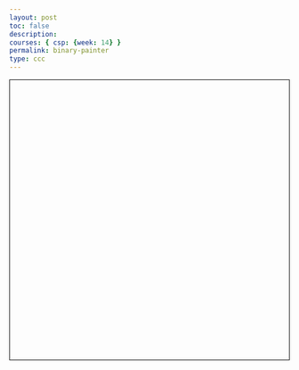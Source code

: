 ```yaml
---
layout: post
toc: false
description:
courses: { csp: {week: 14} }
permalink: binary-painter
type: ccc
---
```


<html lang="en">
<head>
  <meta charset="UTF-8">
  <meta name="viewport" content="width=device-width, initial-scale=1.0">
  <title>Painter Game</title>
  <style>
    canvas {
        border: 1px solid black;
        display: block;
        margin: auto;
        /* background-color: rgb(0, 128, 145); /* background color */
    }
  </style>
</head>
<body>
  <canvas id="gridCanvas" width="600" height="600"></canvas>
  <script>
    const canvas = document.getElementById('gridCanvas');
    const context = canvas.getContext('2d');

    const BLACK = 'rgb(0, 0, 0)';
    const WHITE = 'rgb(255, 255, 255)';
    const COLOR_BAR_HEIGHT = 30;
    const COLOR_BAR_COLORS = ['rgb(255, 0, 0)', 'rgb(0, 255, 0)', 'rgb(0, 0, 255)', 'rgb(255, 255, 255)', 'rgb(0, 0, 0)',];

    const GRID_WIDTH = 400;
    const GRID_HEIGHT = 400;
    const BLOCK_SIZE = 20;

    let selectedColor = WHITE;
    let grid = createGrid(GRID_WIDTH / BLOCK_SIZE, GRID_HEIGHT / BLOCK_SIZE);

    function createGrid(rows, cols) {
      return Array.from({ length: rows }, () => Array(cols).fill(0));
    }

    function drawGrid() {
      const startX = (canvas.width - GRID_WIDTH) / 2;
      const startY = (canvas.height - GRID_HEIGHT) / 2;
      

      for (let x = startX; x < startX + GRID_WIDTH; x += BLOCK_SIZE) {
        for (let y = startY; y < startY + GRID_HEIGHT; y += BLOCK_SIZE) {
          context.beginPath();
          context.rect(x, y, BLOCK_SIZE, BLOCK_SIZE);
          context.fillStyle = grid[(x - startX) / BLOCK_SIZE][(y - startY) / BLOCK_SIZE] === 0 ? BLACK : selectedColor;
          context.fill();
          context.lineWidth = 2;
          context.strokeStyle = WHITE;
          context.stroke();
        }
      }
    }

    function drawColorBar() {
      for (let i = 0; i < COLOR_BAR_COLORS.length; i++) {
        context.fillStyle = COLOR_BAR_COLORS[i];
        context.fillRect(i * (canvas.width / COLOR_BAR_COLORS.length), canvas.height - COLOR_BAR_HEIGHT, canvas.width / COLOR_BAR_COLORS.length, COLOR_BAR_HEIGHT);
      }
    }

    function getMousePos(event) {
      const rect = canvas.getBoundingClientRect();
      return {
        x: event.clientX - rect.left,
        y: event.clientY - rect.top
      };
    }

    function handleMouseDown(event) {
      const mousePos = getMousePos(event);
      if (mousePos.y >= canvas.height - COLOR_BAR_HEIGHT) {
        const colorIndex = Math.floor(mousePos.x / (canvas.width / COLOR_BAR_COLORS.length));
        selectedColor = COLOR_BAR_COLORS[colorIndex];
      } else {
        const gridX = Math.floor((mousePos.x - (canvas.width - GRID_WIDTH) / 2) / BLOCK_SIZE);
        const gridY = Math.floor((mousePos.y - (canvas.height - GRID_HEIGHT) / 2) / BLOCK_SIZE);
        grid[gridX][gridY] = selectedColor === BLACK ? 0 : selectedColor;
      }
      draw();
    }

    function draw() {
      context.clearRect(0, 0, canvas.width, canvas.height);
      drawGrid();
      drawColorBar();
    }

    canvas.addEventListener('mousedown', handleMouseDown);

    draw();
  </script>
</body>
</html>